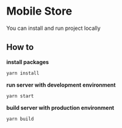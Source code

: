 # Mobile Store

You can install and run project locally

## How to

**install packages**

```bash
yarn install
```

**run server with development environment**

```bash
yarn start
```

**build server with production environment**

```bash
yarn build
```
